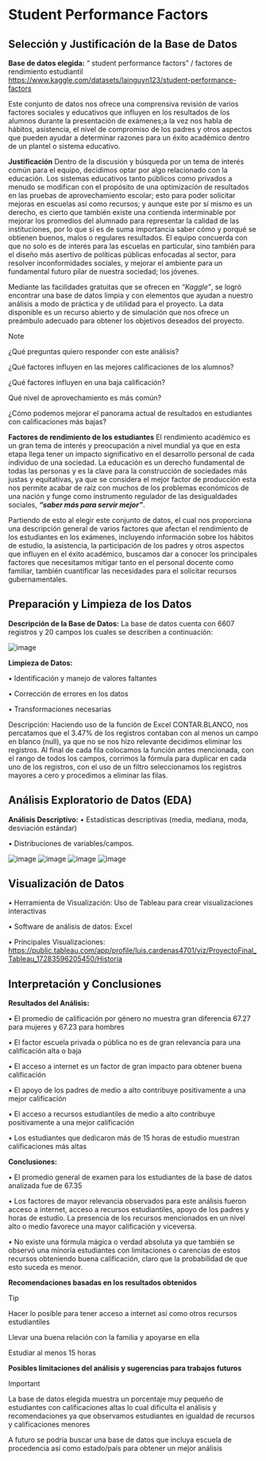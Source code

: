 # Student Performance Factors

## Selección y Justificación de la Base de Datos

**Base de datos elegida:**
“ student performance factors” / factores de rendimiento estudiantil
https://www.kaggle.com/datasets/lainguyn123/student-performance-factors

Este conjunto de datos nos ofrece una comprensiva revisión de varios factores sociales y educativos que influyen en los resultados de los alumnos durante la presentación de exámenes;a la vez nos habla de hábitos, asistencia, el nivel de compromiso de los padres y otros aspectos que pueden ayudar a determinar razones para un éxito académico dentro de un plantel o sistema educativo. 

**Justificación**
Dentro de la discusión y búsqueda por un tema de interés común para el equipo, decidimos optar por algo relacionado con la educación. Los sistemas educativos tanto públicos como privados a menudo se modifican con el propósito de una optimización de resultados en las pruebas de aprovechamiento escolar; esto para poder solicitar mejoras en escuelas así como recursos; y aunque este por sí mismo es un derecho, es cierto que también existe una contienda interminable por mejorar los promedios del alumnado para representar la calidad de las instituciones, por lo que sí es de suma importancia saber cómo y porqué se obtienen buenos, malos o regulares resultados. 
El equipo concuerda con que no solo es de interés para las escuelas en particular, sino también para el diseño más asertivo de políticas públicas enfocadas al sector, para resolver inconformidades sociales, y mejorar el ambiente para un fundamental futuro pilar de nuestra sociedad; los jóvenes. 

Mediante las facilidades gratuitas que se ofrecen en _“Kaggle”_, se logró encontrar una base de datos limpia y con elementos que ayudan a nuestro análisis a modo de práctica y de utilidad para el proyecto. La data disponible es un recurso abierto y de simulación que nos ofrece un preámbulo adecuado para obtener los objetivos deseados del proyecto.

> [!NOTE]
> ¿Qué preguntas quiero responder con este análisis?
> 
> ¿Qué factores influyen en las mejores calificaciones de los alumnos?
> 
> ¿Qué factores influyen en una baja calificación?
> 
> Qué nivel de aprovechamiento es más común?
> 
> ¿Cómo podemos mejorar el panorama actual de resultados en estudiantes con calificaciones más bajas?

**Factores de rendimiento de los estudiantes**
El rendimiento académico es un gran tema de interés y preocupación a nivel mundial ya que en esta etapa llega tener un impacto significativo en el desarrollo personal de cada individuo de una sociedad.
La educación es un derecho fundamental de todas las personas y es la clave para la construcción de sociedades más justas y equitativas, ya que se considera el mejor factor de producción esta nos permite acabar de raíz con muchos de los problemas económicos de una nación y funge como instrumento regulador de las desigualdades sociales, **_“saber más para servir mejor”_**.

Partiendo de esto al elegir este conjunto de datos, el cual nos proporciona una descripción general de varios factores que afectan el rendimiento de los estudiantes en los exámenes, incluyendo información sobre los hábitos de estudio, la asistencia, la participación de los padres y otros aspectos que influyen en el éxito académico, buscamos dar a conocer los principales factores que necesitamos mitigar tanto en el personal docente como familiar, también cuantificar las necesidades para el solicitar recursos gubernamentales.

## Preparación y Limpieza de los Datos

**Descripción de la Base de Datos:**
La base de datos cuenta con 6607 registros y 20 campos los cuales se describen a continuación:

![image](https://github.com/user-attachments/assets/eac81be4-f471-4177-a240-e65528f191c1)

**Limpieza de Datos:**

• Identificación y manejo de valores faltantes

• Corrección de errores en los datos 

• Transformaciones necesarias

Descripción: 
Haciendo uso de la función de Excel CONTAR.BLANCO, nos percatamos que el 3.47% de los registros contaban con al menos un campo en blanco (null), ya que no se nos hizo relevante decidimos eliminar los registros.
Al final de cada fila colocamos la función antes mencionada, con el rango de todos los campos, corrimos la fórmula para duplicar en cada uno de los registros, con el uso de un filtro seleccionamos los registros mayores a cero y procedimos a eliminar las filas.

## Análisis Exploratorio de Datos (EDA)

**Análisis Descriptivo:**
• Estadísticas descriptivas (media, mediana, moda, desviación estándar) 

• Distribuciones de variables/campos.

![image](https://github.com/user-attachments/assets/5e76a63b-582a-48b0-b2e6-fdeb42bc15df)
![image](https://github.com/user-attachments/assets/ceb254bc-e0ea-4163-90c3-2d53eda6ae03)
![image](https://github.com/user-attachments/assets/a77bd170-940d-4161-b95a-d9d9fcb1760e)
![image](https://github.com/user-attachments/assets/923e6577-526a-4b3e-880c-ae008865bcb1)

## Visualización de Datos

 • Herramienta de Visualización: Uso de Tableau para crear visualizaciones interactivas
 
 • Software de análisis de datos: Excel
 
 • Principales Visualizaciones: https://public.tableau.com/app/profile/luis.cardenas4701/viz/ProyectoFinal_Tableau_17283596205450/Historia

## Interpretación y Conclusiones

**Resultados del Análisis:**

 • El promedio de calificación por género no muestra gran diferencia 67.27 para mujeres y 67.23 para hombres 
 
 • El factor escuela privada o pública no es de gran relevancia para una calificación alta o baja
 
 • El acceso a internet es un factor de gran impacto para obtener buena calificación
 
 • El apoyo de los padres de medio a alto contribuye positivamente a una mejor calificación
 
 • El acceso a recursos estudiantiles de medio a alto contribuye positivamente a una mejor calificación
 
 • Los estudiantes que dedicaron más de 15 horas de estudio muestran calificaciones más altas

**Conclusiones:**

 • El promedio general de examen para los estudiantes de la base de datos analizada fue de 67.35
 
 • Los factores de mayor relevancia observados  para este análisis fueron acceso a internet, acceso a recursos estudiantiles, apoyo de los padres y horas de estudio. La presencia de los recursos mencionados en un nivel alto o medio favorece una mayor calificación y viceversa.
 
 • No existe una fórmula mágica o verdad absoluta ya que también se observó una minoría estudiantes con limitaciones o carencias de estos recursos obteniendo buena calificación, claro que la probabilidad de que esto suceda es menor.


**Recomendaciones basadas en los resultados obtenidos**
> [!TIP]
> Hacer lo posible para tener acceso a internet así como otros recursos estudiantiles
> 
> Llevar una buena relación con la familia y apoyarse en ella
> 
> Estudiar al menos 15 horas

**Posibles limitaciones del análisis y sugerencias para trabajos futuros**
> [!IMPORTANT]
> La base  de datos elegida muestra un porcentaje muy pequeño de estudiantes con calificaciones altas lo cual dificulta el análisis y recomendaciones ya que observamos estudiantes en igualdad de recursos y calificaciones menores
> 
> A futuro se podría buscar una base de datos que incluya escuela de procedencia así como estado/país para obtener un mejor análisis
